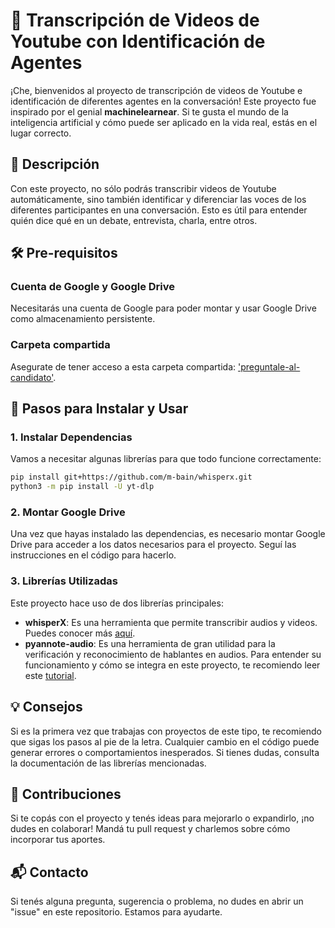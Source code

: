 # 🧉 Transcripción de Videos de Youtube con Identificación de Agentes

¡Che, bienvenidos al proyecto de transcripción de videos de Youtube e identificación de diferentes agentes en la conversación! Este proyecto fue inspirado por el genial **machinelearnear**. Si te gusta el mundo de la inteligencia artificial y cómo puede ser aplicado en la vida real, estás en el lugar correcto.

## 📜 Descripción

Con este proyecto, no sólo podrás transcribir videos de Youtube automáticamente, sino también identificar y diferenciar las voces de los diferentes participantes en una conversación. Esto es útil para entender quién dice qué en un debate, entrevista, charla, entre otros.

## 🛠 Pre-requisitos

### Cuenta de Google y Google Drive
Necesitarás una cuenta de Google para poder montar y usar Google Drive como almacenamiento persistente.

### Carpeta compartida
Asegurate de tener acceso a esta carpeta compartida: ['preguntale-al-candidato'](https://drive.google.com/drive/folders/1HKcNUU_Ws8VJnlg5O4r8WUrbuHwu9P84?usp=sharing).

## 📌 Pasos para Instalar y Usar

### 1. Instalar Dependencias

Vamos a necesitar algunas librerías para que todo funcione correctamente:

```bash
pip install git+https://github.com/m-bain/whisperx.git
python3 -m pip install -U yt-dlp
```

### 2. Montar Google Drive

Una vez que hayas instalado las dependencias, es necesario montar Google Drive para acceder a los datos necesarios para el proyecto. Seguí las instrucciones en el código para hacerlo.

### 3. Librerías Utilizadas

Este proyecto hace uso de dos librerías principales:

- **whisperX**: Es una herramienta que permite transcribir audios y videos. Puedes conocer más [aquí](https://github.com/m-bain/whisperX).
- **pyannote-audio**: Es una herramienta de gran utilidad para la verificación y reconocimiento de hablantes en audios. Para entender su funcionamiento y cómo se integra en este proyecto, te recomiendo leer este [tutorial](https://github.com/pyannote/pyannote-audio/blob/develop/tutorials/speaker_verification.ipynb).

## 💡 Consejos

Si es la primera vez que trabajas con proyectos de este tipo, te recomiendo que sigas los pasos al pie de la letra. Cualquier cambio en el código puede generar errores o comportamientos inesperados. Si tienes dudas, consulta la documentación de las librerías mencionadas.

## 🤝 Contribuciones

Si te copás con el proyecto y tenés ideas para mejorarlo o expandirlo, ¡no dudes en colaborar! Mandá tu pull request y charlemos sobre cómo incorporar tus aportes.

## 📬 Contacto

Si tenés alguna pregunta, sugerencia o problema, no dudes en abrir un "issue" en este repositorio. Estamos para ayudarte.
